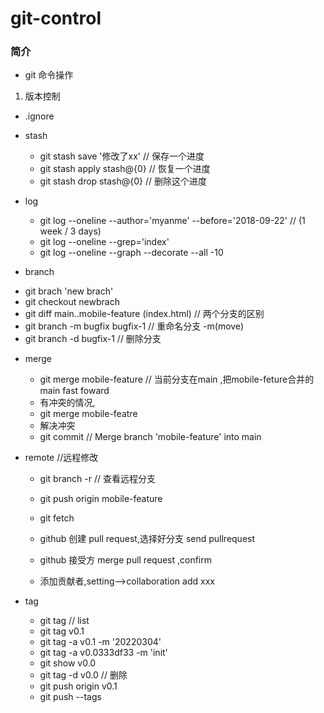 # git-control

### 简介


- git 命令操作

1. 版本控制

- .ignore
- stash
  + git stash save '修改了xx'   // 保存一个进度
  + git stash apply stash@{0}  // 恢复一个进度
  + git stash drop stash@{0}   // 删除这个进度

- log
  - git log --oneline   --author='myanme' --before='2018-09-22'  // (1 week / 3 days)
  - git log --oneline --grep='index'
  - git log --oneline --graph --decorate --all -10 

-  branch
  + git brach 'new brach'
  + git checkout newbrach
  + git diff main..mobile-feature (index.html) // 两个分支的区别
  +  git branch -m bugfix bugfix-1   // 重命名分支  -m(move)
  + git branch -d bugfix-1           // 删除分支

- merge
  - git merge mobile-feature   // 当前分支在main ,把mobile-feture合并的main  fast foward
  - 有冲突的情况,
  + git merge mobile-featre
  + 解决冲突
  + git commit                // Merge branch 'mobile-feature' into main

- remote //远程修改
  + git branch -r  // 查看远程分支  
  + git push origin mobile-feature 

  + git fetch
  + github 创建 pull request,选择好分支 send pullrequest
  + github 接受方 merge pull request ,confirm
  + 添加贡献者,setting-->collaboration add xxx

- tag
  +   git tag   // list
  + git tag v0.1
  + git tag -a v0.1 -m '20220304'
  + git tag -a v0.0333df33 -m 'init'
  + git show v0.0
  + git tag -d v0.0   // 删除
  + git push origin v0.1
  + git push --tags